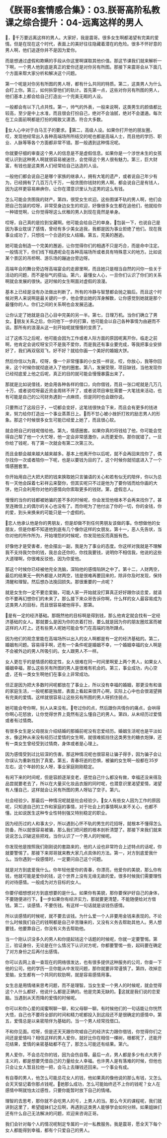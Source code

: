 # 《朕哥8套情感合集》：03.朕哥高阶私教课之综合提升：04-远离这样的男人

🎼，🎼千万要远离这样的男人。大家好，我是震哥。很多女生啊都渴望有完美的爱情。但是在现在这个时代，表面上的美好往往隐藏着潜在的危险。很多不怀好意的男人啊，他们追逐你并不是因为爱你。

而是想通过虚假和欺瞒的手段从你这里啊谋取其他价值。那这节课我们就来解析一下啊，一个男人他到底是真正的爱你还是对你另有所图。那接下来震哥会从下面几个方面来帮大家分析和解决这个问题。

第一个呢是对你另有所图的男人呀，都有什么共同的特质。第二，这类男人为什么会盯上你。第三，如何拆穿他们的轨计。首先第一点，这些对你另有所图的男人，他们基本上都会给自己打造出一个完美无暇的人设。

一般都会有以下几点共性。第一，帅气的外表，一般来说啊，这类男生的颜值都比较高，至少是中上水准，而且很会打扮自己，绝对不会油腻，绝对不会邋遢。每次在工众面前啊都是打扮的精致又潇洒，符合大多数。

🎼女人心中对于白马王子的要求。🎼第二，高级人设。如果你打开他的朋友圈，哎，发现他经常出入各种高端场所所结交的呢也都是高端人士，而且他的学历、职业、人脉等等各个方面都非常不错。那一般遇到这种情况呢。

你就要仔细的审查这个男人的信息是不是虚假信息。如果你是一个涉世未生的女孩呢认识到这种男人啊就很容易被迷住，会觉得这个男人很有魅力。第三，巨大财富，有钱也是这类男人们经常给自己达造的人设。

一般他们都会说自己是哪个家族的继承人，拥有大笔的遗产，或者说自己年少有为，已经拥有了几百万几千万，一般贪图你钱财的男人啊，都会说自己是有钱人，因为这样更容易麻痹你，让你在潜意识里认为这男的这么有钱。

怎么可能会贪图我的财产。第四，很受女生欢迎。这些图谋不轨的男人啊，他们会把自己包装的哎呀，非常受身边女生的欢迎，好像很多女生都在追他们，他就给你一种错觉啊，让你觉得呀这么优稚的男人到现在竟然是单身。

哎呀，自己真的是捡到宝藏啊。他可能会给自己的单身。🎼包装一下，也说自己是因为事业耽误了感情，曾经有多少美女追我，我都是因为事业拒绝了他们。现在我事业成功了，只想找一个合适的女人结婚。第五，完美的邂逅。

她可能会制造一个完美的邂逅，让你觉得你们的相遇不只是巧合，而是命中注定。一般情况下，你们线下相遇呢会在各种高端场所或者具有特殊意义的地方。比如说某个景区的吊桥啊、游乐场的蹦迪台旁边呀。

高端年会的舞台旁边呀高端宴会的走廊里啊，而且她只是相当自然的问你一些关于活动的问题，而不是俗气的搭讪。第六，最懂女人心，一旦你们认识了你们的关系啊就会发展的很快。这时候的女生啊面对虚假的浪漫。

基本上已经是没有办法做出判断了。所有的冷静与智慧都会抛之脑后。而且这个时候对男人来说啊是最关键的一步，他会使出她的浑身解数，让你感觉到她就是那个最懂你的人。你们之间的关系啊也会发展迅速。

让你认定了她就是自己心目中完美的另一半。第七，日理万机。当你们确立了男女。🎼朋友关系之后，你问他下一步的打算，他可能会以自己各种事情为由避而不谈。那所有的浪漫从这一刻开始呢就慢慢的变质了。

过了这练习之后呢，他可能会因为工作或者人际方面的原因呢离开你，临走之前啊，他肯定会说哎呀宝贝不是我不爱你，而是我还有事业要完成，等我把事业安排好了，我们再双宿双飞，好不好？就给你画一个美好的婚姻大饼。

然后你信以为真，哎呀，像一个非常懂事的小女孩一样说，哎，你放心，我等你回来，这个时候你就彻底进入了他的圈套。第八，发展受限，项目缺钱，当他发现你已经彻底爱上他之后呢，真正的目的就可能会慢慢暴露出来了。

那就是比如说借钱，她会用各种各样的借口，向你借钱，而且一张口呢就是几万几十万，或者说哎呀最近资金周转不开了，或者说项目审批需要一大笔钱来活动，也有可能是自己的公司财务遇到一点麻烦，但是同时也会跟你说。

只要熬过了这段日子，一切都会变好，这笔钱很快会下来，而且会有更多的钱进来，努力给你打造出一个事业蒸蒸日上。🎼而不甘心被小挫折打败的励志男人的形象。那这个时候很多女生可能已经爱上她了，而且很心软。

就会把自己的钱呢借给他。第九，情感圈套。如果你真的将钱给了他，你可能会觉得自己帮了他一个大忙呀，他一定会非常感激你，从而更爱你。那你就错了。一旦你给了钱呢，有了第一次就会有第二次第三次。

而且金额会越来越大越来越多。基本上他离开你以后呢，就不会再回来找你了，偶尔找你一次或者陪你一下呢，也是以要钱为目的了。这个时候你就彻底进入了一个情感圈套里。

你开始用自己大把大把的钱来换取她只言骗语的关心和若有似无的陪伴，你以为总有一天他会踩着七彩祥云来娶你，但其实呢只不过是他为了要你钱而给你画的大饼，他只会利用你对他的感情向你索取更多的钱财。第，虚假恋人。

慢慢的当你的钱都被她骗的差不多的时候呢，你会发现他根本不会再来找你了。甚至连微信上的偶尔的关心也没有了。而你呢为了他付出了你的一切，你的金钱，你的爱，到头来换来的可能只是一个虚假的。

🎼恋人他承认他是你的男朋友，但是却做不到任何男朋友该做的事。你想做他的女朋友，但是你都不知道他到底有几个像你这样的女朋友。第十一，恶人先告状，当你对他的所作所为，开始埋怨的时候呢，你发现他反而真振有色。

好像他才是受害者，他会摆出一副，我是为了事业的态度。你这样对我就是不理解我不支持我欠你的钱，我总会还你的，你找我要钱，说明你不相信我，他说的这些大道理啊，你很难反驳他，因为你爱他。

那这个时候你已经被他完全洗脑，深陷他的感情陷阱之中了。第十二，人财两空，最后的结果无一例外都是人财两空，钱是很难再要回来的，除非你及时发现，保持清醒和理智。然后想办法挽回损失。那很重要的一点呢？

就是女生你一定不要恋爱脑，可能人家一开始就没打算真正好好跟你谈恋爱，就请你不要再幻想你们的未来了。那么接下来众哥告诉你啊，什么样的女人最容易成为这类男人的目标，而且很容易被他得手。那第。

🎼是有一定的经济基础。那既然他的目标啊是得到钱，那么他肯定就会找有一定经济基础的女人。那就要么是因为你的衣着打扮，要么就是因为你的朋友圈炫富而被这样的人盯上。还有些男人呢她可能会专门在高端的场所蹲点。

因为他们的观念里能在高端场所以出入的女人啊都是有一定的经济基础的。第二，婚姻有问题。容易得手啊，还有一个条件呢是婚姻不幸，一个婚姻幸福的女人啊是不会被外边的男人所吸引的。女人跟男人不一样。

女人更在乎的是情感的稳定性，女人很难在同一时间里啊爱上两个男人，如果女人婚姻幸福，那么这些另有所图的男人是很难有机会的。第三，事业成功，内心空虚，还有一类女生啊他们在事业上非常成功。

但正是因为把大多数时间呢都放在了事业上，所以没有幸福的婚姻，那更没有和谐的家庭生活，一般呢都是独居，表面上看起来很开心啊，实际上心中也会很渴望拥有完美的爱情。这样就很容易让这些另有所图的男人呀抓住弱点。

她可能会夸你啊，别人从来没有。🎼夸过你的点，然后跟你共情你的痛点，会哄得你啊心花怒放，让你觉得世界上竟然有这么懂自己的男人。第四，从未经历过爱情或者有过情商。

有很多女生是父母朋友介绍结婚的那婚前呢没有恋爱经历。婚姻生活呢也是平淡如水，像这种从来没有经历过爱情的女生啊，就很难抵挡住这类男生的糖衣炮弹，还有一类女生曾经受到过情商，身体或者是心理上。

因为感情受到过比较深的伤害。那这种情况呢也很容易让骗子得手，因为骗子会让你误认为重新找到了真爱。第五，青春将逝的恐惧，被骗的女生啊一般都在35岁左右，这个年龄的女人呀，事业家庭刚刚稳定。

有闲下来的时间呢，但是容颜逐渐变老，感觉自己什么都没有做，幸福还没来得及品尝就要老去了，所以在大量买化妆品衣服的同时呢，也潜意识里渴望爱情，渴望有人懂自己，这样就会让另有所图的男人呀钻了空子。第六。

社会经验少。那最后一种情况呢就是社会经验少。🎼女人有些女人因为工作的原因呢，只知道自己的工作和家庭的事情，对于社会上的事情啊从来不关心，也都不懂。比如说医生这种专业性特别强又特别稳定的职业。

因为经历过的人和事太少，所以遇到心怀不轨的男生的花招呀，就根本不懂得怎么防备，所以就很容易被骗，那么我们把问题的根本剖析清楚了。那接下来我们就来说说怎么识破这些把戏，当你认识了一个男人的时候呢。

你发现他是按照我们刚刚说的套路来的，他的人设也非常符合上述特点的话呢，你就要警惕了。那接下来郑哥就来教大家几点具体的方法。第一，对方到底爱我什么。当你遇到一段感情时，一定要问自己这个问题。

就是对方到底爱我什么。你年轻他爱你的青春，你漂亮，他爱你的美貌，那么你有钱，他就可能是爱你的钱，这个世界上没有无缘无故的爱。很多时候我们需要理性的对待感情。一般成为对方目标的女人。

你要仔细想想对方到底想要的是什么。如果你有美貌，那你要保护好自己的身体，不要随便进行下。🎼一步如果你有经济实力，那就要更清楚，不能随便给对方借钱。第二，谈感情，不要伤钱。有这样一句话就是谈钱伤感情。

所以谈感情的时候呢，就不要去谈钱。为什么爱一个人非要用金钱来表现的。不论什么时候我们自己的钱啊都是自己辛苦赚来的，又没有义务去帮助其他人。男人想要钱，他要靠自己，你没有义务去帮助他。

当一个刚认识没多久的男人和你提起钱这个话题的时候呢，你就一定要警惕。第三，验证身份，无论是在什么情况下认识对方呢，你都要警惕一些，起码要在确定了对方身份之后再付出感情。

你可以去网上查一查现在的网络很发达，也有很多提供这种服务的公司，你查一下他的公司，他的学历一旦你能从中发现问题，那你就要非常谨慎了。第四，改掉恋爱脑，女生都有一个共同的软肋啊，就是容易感情用事。

女生总是用情绪来思考问题，而不是理智。当女生爱一个男人的时候呢，就会觉得这个人什么都好，他说什么都是正确的。他是完美无缺的。🎼这就是我们说的恋爱脑。当遇到从天而降的爱情的时候呢。

你可以和你心爱的闺蜜啊聊一聊，和父母聊一聊。有时候他们的一句话能让你恍然大悟，自己也不要将全部的时间和精力呢都投入到这段还不是很确定的感情中。第五，爱情总是以亲密陪伴为基础的。当一个男人经常找借口。

不和你见面。哎呀，但是还天天跟你吹嘘自己的经济实力跟你借钱，你觉得你们之间还是爱情吗？相信这样的男人爱你，就好比你在相信一棵树，根都死了，还能开花结果，爱情的亲密基础都不在了，那怎么可能还有结果。第六。

男人爱你，不会总花你的钱，因为会伤自尊。最后一点，男人都是多少有点大男子主义的，都是想要凭借自己的力量给女人幸福。也许男人是有落难的时候，但他也只会让女人暂且拉他一把，会马上去赚钱还回来。一个事业有成。

有自尊的男人，他怎么可能总花女人的钱，他如果真的像他说的那么有钱，又怎么会天天惦记着你那点钱呢。🎼她那么成功，怎么可能始终还不上你的钱呢？女人在感情中啊就怕太过感性，只要你能暂时放下自己的情绪。

理智的去思考，那你就不会吃男人的亏，上男人的当。那么今天的课程呢，我们就讲到这里了，希望姐妹们之后啊，再遇到这类男人能够学会如何分辨。如果姐妹们还有什么自己无法解决的问题，欢迎来咨询正哥。

我们会针对每个人的情况呢制定专属的一对一私教服务。我是震哥，愿全天下每个女人都能得到幸福，都有个只爱自己的男人。

